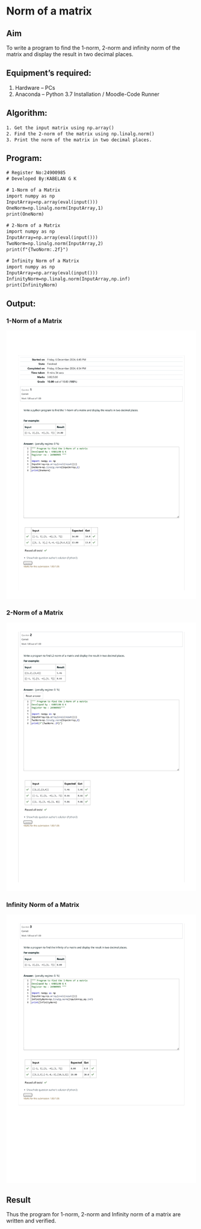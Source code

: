 # Norm of a matrix
## Aim
To write a program to find the 1-norm, 2-norm and infinity norm of the matrix and display the result in two decimal places.
## Equipment’s required:
1.	Hardware – PCs
2.	Anaconda – Python 3.7 Installation / Moodle-Code Runner
## Algorithm:
	1. Get the input matrix using np.array()   
    2. Find the 2-norm of the matrix using np.linalg.norm()
	3. Print the norm of the matrix in two decimal places.
## Program:
```
# Register No:24900985
# Developed By:KABELAN G K
```
```
# 1-Norm of a Matrix
import numpy as np
InputArray=np.array(eval(input()))
OneNorm=np.linalg.norm(InputArray,1)
print(OneNorm)
```
```
# 2-Norm of a Matrix
import numpy as np
InputArray=np.array(eval(input()))
TwoNorm=np.linalg.norm(InputArray,2)
print(f"{TwoNorm:.2f}")
```
```
# Infinity Norm of a Matrix
import numpy as np
InputArray=np.array(eval(input()))
InfinityNorm=np.linalg.norm(InputArray,np.inf)
print(InfinityNorm)
```


## Output:
### 1-Norm of a Matrix
![1-Norm](CODE_page-0001.jpg)
### 2-Norm of a Matrix
![2-Norm](CODE_page-0002.jpg)
### Infinity Norm of a Matrix
![3-Norm](CODE_page-0003.jpg)
## Result
Thus the program for 1-norm, 2-norm and Infinity norm of a matrix are written and verified.
